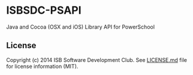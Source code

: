 ISBSDC-PSAPI
============

Java and Cocoa (OSX and iOS) Library API for PowerSchool

License
-------

Copyright (c) 2014 ISB Software Development Club. See [LICENSE.md](LICENSE.md) file for license information (MIT).
